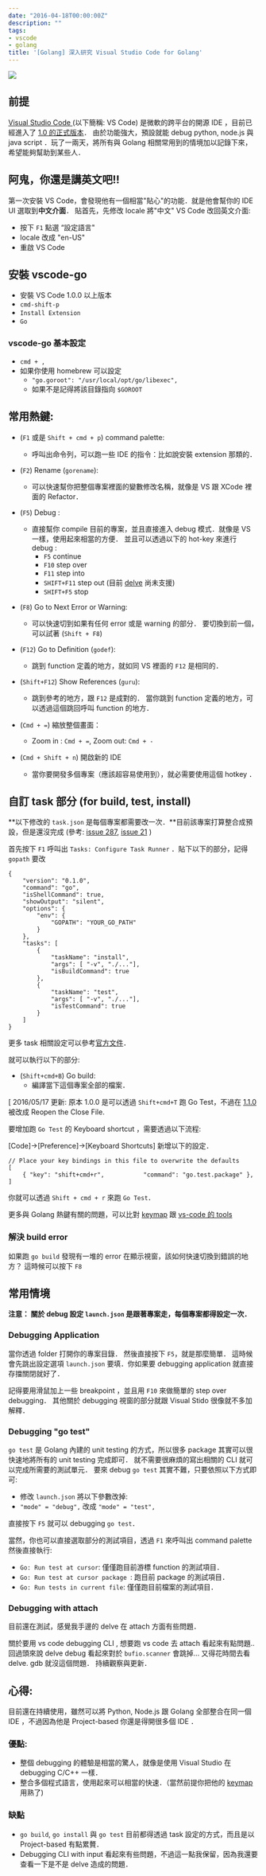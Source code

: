 ```yaml
---
date: "2016-04-18T00:00:00Z"
description: ""
tags:
- vscode
- golang
title: '[Golang] 深入研究 Visual Studio Code for Golang'
---
```



![](../images/2016/vscode-test.png)

## 前提

[Visual Studio Code ](https://code.visualstudio.com/)(以下簡稱: VS Code) 是微軟的跨平台的開源 IDE ，目前已經進入了 [1.0 的正式版本](https://code.visualstudio.com/blogs/2016/04/14/vscode-1.0)． 由於功能強大，預設就能 debug python, node.js 與 java script ．玩了一兩天，將所有與 Golang 相關常用到的情境加以記錄下來，希望能夠幫助到某些人．



## 阿鬼，你還是講英文吧!!

第一次安裝 VS Code，會發現他有一個相當"貼心"的功能．就是他會幫你的 IDE UI 選取到**中文介面**．  貼首先，先修改 locale 將"中文" VS Code 改回英文介面:

- 按下 `F1` 點選  “設定語言"
- locale 改成 "en-US"
- 重啟 VS Code

## 安裝 vscode-go

- 安裝 VS Code 1.0.0 以上版本
- `cmd-shift-p`
- `Install Extension`
- `Go`

### vscode-go 基本設定

- `cmd + , `
- 如果你使用 homebrew 可以設定
  - `"go.goroot": "/usr/local/opt/go/libexec",`
  - 如果不是記得將該目錄指向 `$GOROOT`



## 常用熱鍵:

- (`F1` 或是 `Shift + cmd + p`) command palette: 
  - 呼叫出命令列，可以跑一些 IDE 的指令：比如說安裝 extension  那類的．
- (`F2`) Rename (`gorename`): 
  - 可以快速幫你把整個專案裡面的變數修改名稱，就像是 VS  跟 XCode 裡面的 Refactor．

- (`F5`) Debug : 
  - 直接幫你 compile 目前的專案，並且直接進入 debug 模式．就像是 VS 一樣，使用起來相當的方便． 並且可以透過以下的 hot-key 來進行 debug :
    - `F5` continue
    - `F10` step over
    - `F11` step into
    - `SHIFT+F11` step out (目前 [delve](https://github.com/derekparker/delve/issues/358) 尚未支援)
    - `SHIFT+F5` stop
- (`F8`) Go to Next Error or Warning:
  - 可以快速切到如果有任何 error 或是 warning 的部分． 要切換到前一個，可以試著 (`Shift + F8`)
- (`F12`) Go to Definition (`godef`): 
  - 跳到 function 定義的地方，就如同 VS 裡面的 `F12` 是相同的．
- (`Shift+F12`) Show References (`guru`):  
  - 跳到參考的地方，跟 `F12` 是成對的． 當你跳到 function 定義的地方，可以透過這個跳回呼叫 function 的地方．
- (`Cmd + =`) 縮放整個畫面：
  - Zoom in : `Cmd + =`,  Zoom out: `Cmd + -`
- (`Cmd + Shift + n`)  開啟新的 IDE
  - 當你要開發多個專案（應該超容易使用到），就必需要使用這個 hotkey ．

## 自訂 task  部分 (for build, test, install)

**以下修改的 `task.json` 是每個專案都需要改一次．**目前該專案打算整合成預設，但是還沒完成 (參考: [issue 287](https://github.com/Microsoft/vscode-go/issues/287), [issue 21](https://github.com/Microsoft/vscode-go/issues/21) )


首先按下 `F1` 呼叫出 `Tasks: Configure Task Runner` ．貼下以下的部分，記得 `gopath` 要改

```
{
    "version": "0.1.0",
    "command": "go",
    "isShellCommand": true,
    "showOutput": "silent",
    "options": {
        "env": {
            "GOPATH": "YOUR_GO_PATH"
        }
    },
    "tasks": [
        {
            "taskName": "install",
            "args": [ "-v", "./..."],
            "isBuildCommand": true
        },
        {
            "taskName": "test",
            "args": [ "-v", "./..."],
            "isTestCommand": true
        }
    ]
}
```

更多 task 相關設定可以參考[官方文件](http://code.visualstudio.com/docs/editor/tasks)．

就可以執行以下的部分:

- (`Shift+cmd+B`) Go build:
  - 編譯當下這個專案全部的檔案．

[ 2016/05/17 更新: 原本 1.0.0 是可以透過 `Shift+cmd+T` 跑 Go Test，不過在 [1.1.0](https://code.visualstudio.com/updates#vscode) 被改成 Reopen the Close File.

要增加跑 `Go Test` 的 Keyboard shortcut ，需要透過以下流程:

[Code]->[Preference]->[Keyboard Shortcuts] 新增以下的設定．

```
// Place your key bindings in this file to overwrite the defaults
[
    { "key": "shift+cmd+r",           "command": "go.test.package" },
]
```

你就可以透過 `Shift + cmd + r` 來跑 `Go Test`．


更多與 Golang 熱鍵有關的問題，可以比對 [keymap](https://code.visualstudio.com/Docs/customization/keybindings) 跟 [vs-code 的 tools](https://github.com/Microsoft/vscode-go#tools)

### 解決 build error 

如果跑 `go build` 發現有一堆的 error 在顯示視窗，該如何快速切換到錯誤的地方？ 這時候可以按下 `F8`
​	
## 常用情境



**注意： 關於 debug 設定 `launch.json` 是跟著專案走，每個專案都得設定一次．**

### Debugging Application

當你透過 folder 打開你的專案目錄． 然後直接按下 `F5`，就是那麼簡單． 這時候會先跳出設定選項 `launch.json` 要填．你如果要 debugging application 就直接存擋關閉就好了．

記得要用滑鼠加上一些 breakpoint ，並且用 `F10` 來做簡單的 step over debugging． 其他關於 debugging 視窗的部分就跟 Visual Stido 很像就不多加解釋．

### Debugging "go test"

`go test` 是 Golang 內建的 unit testing 的方式，所以很多 package 其實可以很快速地將所有的 unit testing 完成即可． 就不需要很麻煩的寫出相關的 CLI 就可以完成所需要的測試單元． 要來 debug `go test` 其實不難，只要依照以下方式即可:

- 修改 `launch.json` 將以下參數改掉:
- `"mode" = "debug",` 改成  `"mode" = "test",`

直接按下 `F5` 就可以 debugging `go test`．


當然，你也可以直接選取部分的測試項目，透過 `F1` 來呼叫出 command palette 然後直接執行:

- `Go: Run test at cursor`: 僅僅跑目前游標 function 的測試項目．
- `Go: Run test at cursor package `: 跑目前 package 的測試項目．
- `Go: Run tests in current file`: 僅僅跑目前檔案的測試項目．

### Debugging with attach

目前還在測試，感覺我手邊的 delve 在 attach 方面有些問題．

關於要用 vs code debugging CLI ,  想要跑 vs code 去 attach 看起來有點問題..  回過頭來說 delve debug 看起來對於 `bufio.scanner` 會跳掉... 又得花時間去看 delve. gdb 就沒這個問題． 持續觀察與更新．

## 心得:

目前還在持續使用，雖然可以將 Python, Node.js 跟 Golang 全部整合在同一個 IDE ，不過因為他是 Project-based 你還是得開很多個 IDE ．

### 優點:

- 整個 debugging 的體驗是相當的驚人，就像是使用 Visual Studio 在 debugging C/C++ 一樣．
- 整合多個程式語言，使用起來可以相當的快速．（當然前提你把他的 [keymap](https://code.visualstudio.com/Docs/customization/keybindings) 用熟了)


### 缺點

- `go build`, `go install` 與 `go test` 目前都得透過 task 設定的方式，而且是以 Project-based 有點累贅．
- Debugging CLI with input 看起來有些問題，不過這一點我保留，因為我還要查看一下是不是 delve 造成的問題．